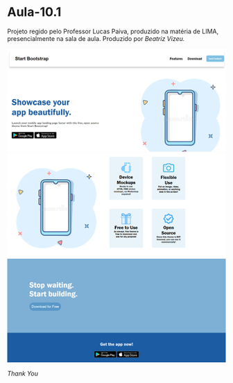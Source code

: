 # Aula-10.1

Projeto regido pelo Professor Lucas Paiva, produzido na matéria de LIMA, presencialmente na sala de aula. Produzido por _Beatriz Vizeu._

![Site](./site1.PNG)
![Site](./site2.PNG)
![Site](./site3.PNG)


_Thank You_